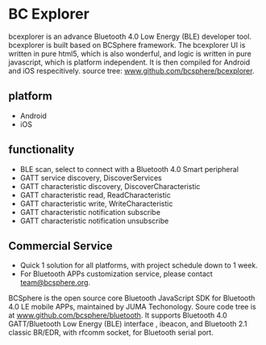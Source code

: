 BC Explorer
============

bcexplorer is an advance Bluetooth 4.0 Low Energy (BLE) developer tool. 
bcexplorer is built based on BCSphere framework. The bcexplorer UI is written in pure html5, which is also wonderful, and logic is written in pure javascript, which is platform independent. It is then compiled for Android and iOS respecitively.
source tree: www.github.com/bcsphere/bcexplorer.

platform
------------------------
- Android 
- iOS

functionality
------------------------
- BLE scan, select to connect with a Bluetooth 4.0 Smart peripheral
- GATT service discovery, DiscoverServices
- GATT characteristic discovery, DiscoverCharacteristic
- GATT characteristic read, ReadCharacteristic
- GATT characteristic write, WriteCharacteristic
- GATT characteristic notification subscribe 
- GATT characteristic notification unsubscribe 


Commercial Service
------------------------
- Quick 1 solution for all platforms, with project schedule down to 1 week.
- For Bluetooth APPs customization service, please contact team@bcsphere.org.


BCSphere is the open source core Bluetooth JavaScript SDK for Bluetooth 4.0 LE mobile APPs, maintained by JUMA Techonology.  Soure code tree is at www.github.com/bcsphere/bluetooth. It supports Bluetooth 4.0 GATT/Bluetooth Low Energy (BLE) interface , ibeacon, and Bluetooth 2.1 classic BR/EDR, with rfcomm socket, for Bluetooth serial port.


